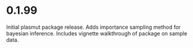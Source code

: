 # 0.1.99 

Initial plasmut package release. 
Adds importance sampling method for bayesian inference. 
Includes vignette walkthrough of package on sample data. 